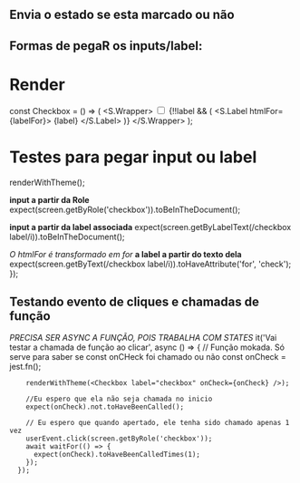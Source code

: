 ## Envia o estado se esta marcado ou não

## Formas de pegaR os inputs/label:

# Render
const Checkbox = () => (
  <S.Wrapper>
    <input type="checkbox" id={labelFor} />
    {!!label && (
      <S.Label htmlFor={labelFor}>
        {label}
      </S.Label>
    )}
  </S.Wrapper>
);

# Testes para pegar input ou label
renderWithTheme(<Checkbox label="checkbox label" labelFor="check" />);

  **input a partir da Role**
    expect(screen.getByRole('checkbox')).toBeInTheDocument();

  **input a partir da label associada**
    expect(screen.getByLabelText(/checkbox label/i)).toBeInTheDocument();

  *O htmlFor é transformado em for*
  **a label a partir do texto dela**
    expect(screen.getByText(/checkbox label/i)).toHaveAttribute('for', 'check');
  });



  ## Testando evento de cliques e chamadas de função
  *PRECISA SER ASYNC A FUNÇÃO, POIS TRABALHA COM STATES*
    it('Vai testar a chamada de função ao clicar', async () => {
        // Função mokada. Só serve para saber se const onCHeck foi chamado ou não
        const onCheck = jest.fn();

        renderWithTheme(<Checkbox label="checkbox" onCheck={onCheck} />);

        //Eu espero que ela não seja chamada no inicio
        expect(onCheck).not.toHaveBeenCalled();

        // Eu espero que quando apertado, ele tenha sido chamado apenas 1 vez
        userEvent.click(screen.getByRole('checkbox'));
        await waitFor(() => {
          expect(onCheck).toHaveBeenCalledTimes(1);
        });
      });